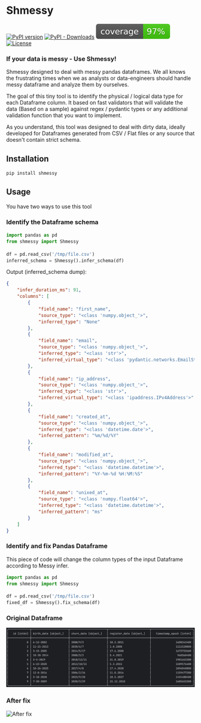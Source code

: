 # Shmessy
[![PyPI version](https://badge.fury.io/py/shmessy.svg)](https://badge.fury.io/py/shmessy)
[![PyPI - Downloads](https://img.shields.io/pypi/dm/shmessy)](https://pypi.org/project/shmessy/)
![Coverage report](https://raw.githubusercontent.com/ohadmata/shmessy/main/assets/coverage.svg)
[![License](https://img.shields.io/:license-MIT-blue.svg)](https://opensource.org/license/mit/)
### If your data is messy - Use Shmessy!

Shmessy designed to deal with messy pandas dataframes.
We all knows the frustrating times when we as analysts or data-engineers should handle messy dataframe and analyze them by ourselves.

The goal of this tiny tool is to identify the physical / logical data type for each Dataframe column.
It based on fast validators that will validate the data (Based on a sample) against regex / pydantic types or any additional validation function that you want to implement.

As you understand, this tool was designed to deal with dirty data, 
ideally developed for Dataframes generated from CSV / Flat files or any source that doesn't contain strict schema.

## Installation
```python
pip install shmessy
```

## Usage

You have two ways to use this tool

### Identify the Dataframe schema
```python
import pandas as pd
from shmessy import Shmessy

df = pd.read_csv('/tmp/file.csv')
inferred_schema = Shmessy().infer_schema(df)
```

Output (inferred_schema dump):
```json
{
    "infer_duration_ms": 91,
    "columns": [
        {
            "field_name": "first_name",
            "source_type": "<class 'numpy.object_'>",
            "inferred_type": "None"
        },
        {
            "field_name": "email",
            "source_type": "<class 'numpy.object_'>",
            "inferred_type": "<class 'str'>",
            "inferred_virtual_type": "<class 'pydantic.networks.EmailStr'>"
        },
        {
            "field_name": "ip_address",
            "source_type": "<class 'numpy.object_'>",
            "inferred_type": "<class 'str'>",
            "inferred_virtual_type": "<class 'ipaddress.IPv4Address'>"
        },
        {
            "field_name": "created_at",
            "source_type": "<class 'numpy.object_'>",
            "inferred_type": "<class 'datetime.date'>",
            "inferred_pattern": "%m/%d/%Y"
        },
        {
            "field_name": "modified_at",
            "source_type": "<class 'numpy.object_'>",
            "inferred_type": "<class 'datetime.datetime'>",
            "inferred_pattern": "%Y-%m-%d %H:%M:%S"
        },
        {
            "field_name": "unixed_at",
            "source_type": "<class 'numpy.float64'>",
            "inferred_type": "<class 'datetime.datetime'>",
            "inferred_pattern": "ms"
        }
    ]
}
```

### Identify and fix Pandas Dataframe
This piece of code will change the column types of the input Dataframe according to Messy infer.
```python
import pandas as pd
from shmessy import Shmessy

df = pd.read_csv('/tmp/file.csv')
fixed_df = Shmessy().fix_schema(df)
```

### Original Dataframe
![Original Dataframe](https://raw.githubusercontent.com/ohadmata/shmessy/main/assets/screenshot_1.png)

### After fix
![After fix](https://raw.githubusercontent.com/ohadmata/shmessy/main/screenshot_2.png)
